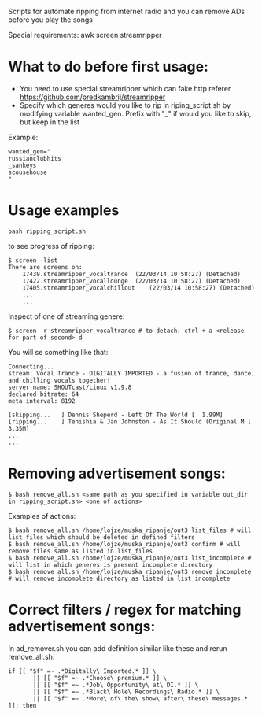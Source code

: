 Scripts for automate ripping from internet radio and you can remove ADs before you play the songs

Special requirements:
awk screen streamripper


What to do before first usage:
==============

* You need to use special streamripper which can fake http referer https://github.com/predkambrij/streamripper
* Specify which generes would you like to rip in riping_script.sh by modifying variable wanted_gen. Prefix with "_" if would you like to skip, but keep in the list

Example:

    wanted_gen="
    russianclubhits
    _sankeys
    scousehouse
    "



Usage examples
==============

    bash ripping_script.sh
 
to see progress of ripping:

    $ screen -list
    There are screens on:
    	17439.streamripper_vocaltrance	(22/03/14 10:58:27)	(Detached)
    	17422.streamripper_vocallounge	(22/03/14 10:58:27)	(Detached)
    	17405.streamripper_vocalchillout	(22/03/14 10:58:27)	(Detached)
        ...
        ...

Inspect of one of streaming genere:

    $ screen -r streamripper_vocaltrance # to detach: ctrl + a <release for part of second> d

You will se something like that:
    
    Connecting...
    stream: Vocal Trance - DIGITALLY IMPORTED - a fusion of trance, dance, and chilling vocals together!
    server name: SHOUTcast/Linux v1.9.8
    declared bitrate: 64
    meta interval: 8192
    
    [skipping...   ] Dennis Sheperd - Left Of The World [  1.99M]
    [ripping...    ] Tenishia & Jan Johnston - As It Should (Original M [  3.35M]
    ...
    ...


Removing advertisement songs:
==============

    $ bash remove_all.sh <same path as you specified in variable out_dir in ripping_script.sh> <one of actions>

Examples of actions:

    $ bash remove_all.sh /home/lojze/muska_ripanje/out3 list_files # will list files which should be deleted in defined filters
    $ bash remove_all.sh /home/lojze/muska_ripanje/out3 confirm # will remove files same as listed in list_files
    $ bash remove_all.sh /home/lojze/muska_ripanje/out3 list_incomplete # will list in which generes is present incomplete directory
    $ bash remove_all.sh /home/lojze/muska_ripanje/out3 remove_incomplete # will remove incomplete directory as listed in list_incomplete

Correct filters / regex for matching advertisement songs:
==============
In ad_remover.sh you can add definition similar like these and rerun remove_all.sh:

    if [[ "$f" =~ .*Digitally\ Imported.* ]] \
           || [[ "$f" =~ .*Choose\ premium.* ]] \
           || [[ "$f" =~ .*Job\ Opportunity\ at\ DI.* ]] \
           || [[ "$f" =~ .*Black\ Hole\ Recordings\ Radio.* ]] \
           || [[ "$f" =~ .*More\ of\ the\ show\ after\ these\ messages.* ]]; then
 


